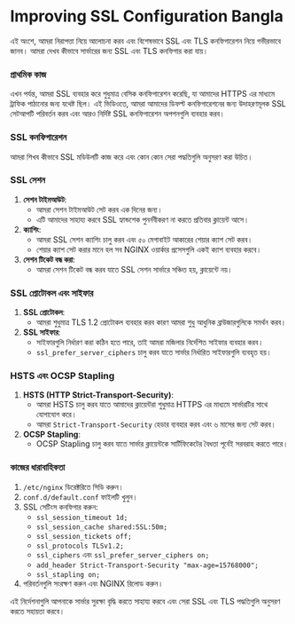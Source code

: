 # Improving SSL Configuration Bangla

এই অংশে, আমরা নিরাপত্তা নিয়ে আলোচনা করব এবং বিশেষভাবে SSL এবং TLS কনফিগারেশন নিয়ে গভীরভাবে জানব। আমরা দেখব কীভাবে সার্ভারের জন্য SSL এবং TLS কনফিগার করা যায়।

### প্রাথমিক কাজ

এখন পর্যন্ত, আমরা SSL ব্যবহার করে শুধুমাত্র বেসিক কনফিগারেশন করেছি, যা আমাদের HTTPS এর মাধ্যমে ট্রাফিক পাঠানোর জন্য যথেষ্ট ছিল। এই ভিডিওতে, আমরা আমাদের ডিফল্ট কনফিগারেশনের জন্য উদাহরণমূলক SSL সেটআপটি পরিবর্তন করব এবং আরও নির্দিষ্ট SSL কনফিগারেশন অপশনগুলি ব্যবহার করব।

### SSL কনফিগারেশন

আমরা শিখব কীভাবে SSL মডিউলটি কাজ করে এবং কোন কোন সেরা পদ্ধতিগুলি অনুসরণ করা উচিত।

### SSL সেশন

1. **সেশন টাইমআউট**:
    - আমরা সেশন টাইমআউট সেট করব এক দিনের জন্য।
    - এটি আমাদের সাহায্য করবে SSL হ্যান্ডশেক পুনর্নবীকরণ না করতে প্রতিবার ক্লায়েন্ট আসে।
2. **ক্যাশিং**:
    - আমরা SSL সেশন ক্যাশিং চালু করব এবং ৫০ মেগাবাইট আকারের শেয়ার ক্যাশ সেট করব।
    - শেয়ার ক্যাশ সেট করার মানে হল সব NGINX ওয়ার্কার প্রসেসগুলি একই ক্যাশ ব্যবহার করবে।
3. **সেশন টিকেট বন্ধ করা**:
    - আমরা সেশন টিকেট বন্ধ করব যাতে SSL সেশন সার্ভারে সঞ্চিত হয়, ক্লায়েন্টে নয়।

### SSL প্রোটোকল এবং সাইফার

1. **SSL প্রোটোকল**:
    - আমরা শুধুমাত্র TLS 1.2 প্রোটোকল ব্যবহার করব কারণ আমরা শুধু আধুনিক ব্রাউজারগুলিকে সমর্থন করব।
2. **SSL সাইফার**:
    - সাইফারগুলি নির্ধারণ করা কঠিন হতে পারে, তাই আমরা মজিলার নির্দেশিত সাইফার ব্যবহার করব।
    - `ssl_prefer_server_ciphers` চালু করব যাতে সার্ভার নির্ধারিত সাইফারগুলি ব্যবহৃত হয়।

### HSTS এবং OCSP Stapling

1. **HSTS (HTTP Strict-Transport-Security)**:
    - আমরা HSTS চালু করব যাতে আমাদের ক্লায়েন্টরা শুধুমাত্র HTTPS এর মাধ্যমে সার্ভারটির সাথে যোগাযোগ করে।
    - আমরা `Strict-Transport-Security` হেডার ব্যবহার করব এবং ৬ মাসের জন্য সেট করব।
2. **OCSP Stapling**:
    - OCSP Stapling চালু করব যাতে সার্ভার ক্লায়েন্টকে সার্টিফিকেটের বৈধতা পূর্বেই সরবরাহ করতে পারে।

### কাজের ধারাবাহিকতা

1. `/etc/nginx` ডিরেক্টরিতে সিডি করুন।
2. `conf.d/default.conf` ফাইলটি খুলুন।
3. SSL সেটিংস কনফিগার করুন:
    - `ssl_session_timeout 1d;`
    - `ssl_session_cache shared:SSL:50m;`
    - `ssl_session_tickets off;`
    - `ssl_protocols TLSv1.2;`
    - `ssl_ciphers` এবং `ssl_prefer_server_ciphers on;`
    - `add_header Strict-Transport-Security "max-age=15768000";`
    - `ssl_stapling on;`
4. পরিবর্তনগুলি সংরক্ষণ করুন এবং NGINX রিলোড করুন।

এই নির্দেশনাগুলি আপনাকে সার্ভার সুরক্ষা বৃদ্ধি করতে সাহায্য করবে এবং সেরা SSL এবং TLS পদ্ধতিগুলি অনুসরণ করতে সহায়তা করবে।